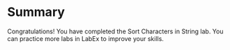 # Summary

Congratulations! You have completed the Sort Characters in String lab. You can practice more labs in LabEx to improve your skills.
